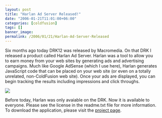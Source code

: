 ```yaml
---
layout: post
title: "Harlan Ad Server Released!"
date: "2006-01-21T11:01:00+06:00"
categories: [coldfusion]
tags: []
banner_image: 
permalink: /2006/01/21/Harlan-Ad-Server-Released
---
```


Six months ago today DRK12 was released by Macromedia. On that DRK I released a product called Harlan Ad Server. Harlan was a tool to allow you to earn money from your web sites by generating ads and advertising campaigns. Much like Google AdSense (which I use here), Harlan generates JavaScript code that can be placed on your web site (or even on a totally unrelated, non-ColdFusion web site). Once your ads are displayed, you can begin tracking the results including impressions and click throughs. 

<a href="http://ray.camdenfamily.com/images/harlan_large.jpg"><img src="http://ray.camdenfamily.com/images/harlan_small.jpg"></a> 

Before today, Harlan was only avaiable on the DRK. Now it is available to everyone. Please see the license in the readme.txt file for more information. To download the application, please visit the <a href="http://ray.camdenfamily.com/projects/harlan">project page</a>.